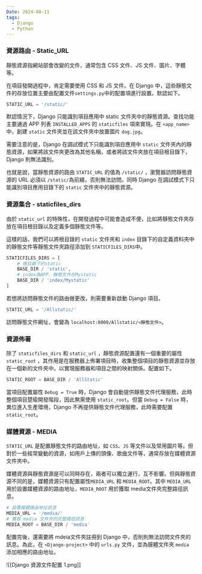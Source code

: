 ```yaml
---
Date: 2024-08-11
tags:
  - Django
  - Python
---
```

### 資源路由 - Static_URL
靜態資源指網站部會改變的文件，通常包含 CSS 文件、JS 文件、圖片、字體等。

在項目發開過程中，肯定需要使用 CSS 和 JS 文件。在 Django 中，這些靜態文件的存放位置主要由配置文件`settings.py`中的配置項進行設置。默認如下。

```python
STATIC_URL = '/static/'
```

默認情況下，Django 只能識別項目應用中 static 文件夾中的靜態資源。查找功能主要通過 APP 列表 `INSTALLED_APPS` 的 `staticfiles` 項來實現。在 `<app_name>` 中，創建 `static` 文件夾並在該文件夾中放置圖片 `dog.jpg`。

需要注意的是，Django 在調試模式下只能識別項目應用中 `static` 文件夾內的靜態資源，如果將該文件夾更改為其他名稱，或者將該文件夾放在項目根目錄下，Django 則無法識別。

也就是說，當靜態資源的路由 `STATIC_URL` 的值為 `/static/` ，瀏覽器訪問靜態資源的 URL 必須以 `/static/`為前綴，否則無法訪問。同時 Django 在調試模式下只能識別項目應用目錄下的 `static` 文件夾中的靜態資源。
### 資源集合 - staticfiles_dirs
由於 `static_url` 的特殊性，在開發過程中可能會造成不便，比如將靜態文件夾存放在項目根目錄以及定義多個靜態文件等。

這樣的話，我們可以將根目錄的 `static` 文件夾和 `index` 目錄下的自定義資料夾中的靜態文件等靜態文件夾路徑添加到 `STATICFILES_DIRS`中。

```python
STATICFILES_DIRS = [
	# 根目錄下的static
	BASE_DIR / 'static',
	# index為APP，靜態文件在Mystatic
	BASE_DIR / 'index/Mystatic'
]
```

若想將訪問靜態文件的路由做更改，則需要重新啟動 Django 項目。

```python
STATIC_URL = '/Allstatic/'
```

訪問靜態文件網址，會變為 `localhost:8000/Allstatic/<靜態文件>`。
### 資源佈署
除了 `staticfiles_dirs` 和 `static_url` ，靜態資源配置還有一個重要的屬性 `static_root` ，其作用是在服務器上佈署項目時，收集整個項目的靜態資源並存放在一個新的文件夾中。以實現服務器和項目之間的映射關係。配置如下。

```python
STATIC_ROOT = BASE_DIR / 'AllStatic'
```

當項目配置屬性 `Debug = True` 時，Django 會自動提供靜態文件代理服務，此時整個項目楚瑜開發階段，因此無需使用 `static_root`。但當 `Debug = False` 時，異位進入生產環境，Django 不再提供靜態文件代理服務，此時需要配置 `static_root`。
### 媒體資源 - MEDIA
`STATIC_URL` 是配置靜態文件的路由地址，如 `CSS`、`JS` 等文件以及常用圖片等。但對於一些經常變動的資源，如用戶上傳的頭像、歌曲文件等，通常存放在媒體資源文件夾中。

媒體資源與靜態資源是可以同時存在，兩者可以獨立運行，互不影響。但與靜態資源不同的是，媒體資源只有配置屬性`MEDIA_URL` 和 `MEDIA_ROOT`。其中 `MEDIA_URL` 用於設置媒體資源的路由地址，`MEDIA_ROOT` 用於獲取 media文件夾完整路徑訊息。

```python 
# 設置媒體路由地址訊息
MEDIA_URL = '/media/'
# 獲取 media 文件夾的完整路徑訊息
MEDIA_ROOT = BASE_DIR / 'media'
```

配置完後，還需要將 mdeia文件夾註冊到 Django 中，否則則無法訪問文件夾的訊息。為此，在 `<Django-project>` 中的 `urls.py` 文件，並為膜體文件夾 `media` 添加相應的路由地址。

![[Django 資源文件配置 1.png]]
